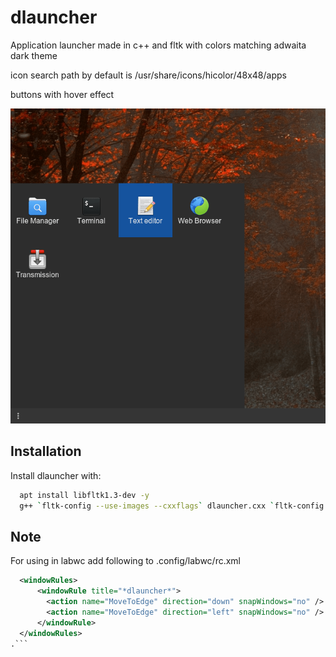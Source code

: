 # dlauncher
Application launcher made in c++ and fltk with colors matching adwaita dark theme

icon search path by default is /usr/share/icons/hicolor/48x48/apps

buttons with hover effect

![Screenshot](https://raw.githubusercontent.com/simargl/dlauncher/main/screenshots/dlauncher.png)

## Installation

Install dlauncher with:

```bash
  apt install libfltk1.3-dev -y
  g++ `fltk-config --use-images --cxxflags` dlauncher.cxx `fltk-config --use-images --ldflags` -o dlauncher; ./dlauncher
```

## Note

For using in labwc add following to .config/labwc/rc.xml

```xml
  <windowRules>
      <windowRule title="*dlauncher*">
        <action name="MoveToEdge" direction="down" snapWindows="no" />
        <action name="MoveToEdge" direction="left" snapWindows="no" />
      </windowRule>
  </windowRules>
.```

